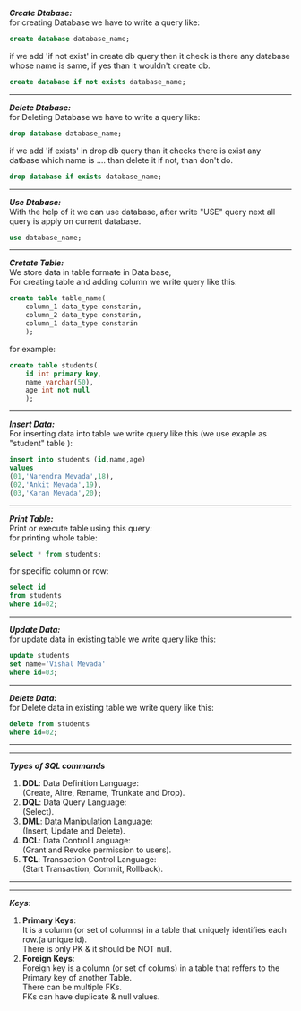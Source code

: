 ***Create Dtabase:***<br>
for creating Database we have to write a query like:<br>
```sql
create database database_name;
```
if we add 'if not exist' in create db query then it check is there any database whose name is same, if yes than it wouldn't create db.<br>
```sql
create database if not exists database_name;
```
---
***Delete Dtabase:***<br>
for Deleting Database we have to write a query like:<br>
```sql
drop database database_name;
```
if we add 'if exists' in drop db query than it checks there is exist any datbase which name is .... than delete it if not, than don't do.<br>
```sql
drop database if exists database_name;
```
---
***Use Dtabase:***<br>
With the help of it we can use database, after write "USE" query next all query is apply on current database.<br>
```sql
use database_name;
```
---

***Cretate Table:***<br>
We store data in table formate in Data base,<br>
For creating table and adding column we write query like this:<br>
```sql
create table table_name(
    column_1 data_type constarin,
    column_2 data_type constarin,
    column_1 data_type constarin
    );
```
for example:
```sql
create table students(
    id int primary key,
    name varchar(50),
    age int not null
    );
```
---
***Insert Data:***<br>
For inserting data into table we write query like this (we use exaple as "student" table ):<br>
```sql
insert into students (id,name,age)
values
(01,'Narendra Mevada',18),
(02,'Ankit Mevada',19),
(03,'Karan Mevada',20);

```
---
***Print Table:***<br>
Print or execute table using this query:<br>
for printing whole table:<br>
```sql
select * from students;
```
for specific column or row:<br>
```sql
select id
from students
where id=02;
```
---
***Update Data:***<br>
for update data in existing table we write query like this:<br>
```sql
update students
set name='Vishal Mevada'
where id=03;
```
---
***Delete Data:***<br>
for Delete data in existing table we write query like this:<br>
```sql
delete from students
where id=02;
```
---
---
***Types of SQL commands***<br>
1. **DDL**: Data Definition Language:<br>(Create, Altre, Rename, Trunkate and Drop).
2. **DQL**: Data Query Language:<br>(Select).
3. **DML**: Data Manipulation Language:<br>(Insert, Update and Delete).
4. **DCL**: Data Control Language:<br>(Grant and Revoke permission to users).
5. **TCL**: Transaction Control Language:<br>(Start Transaction, Commit, Rollback).<br>
---
---
***Keys***:<br>
1. **Primary Keys**:<br>It is a column (or set of columns) in a table that uniquely identifies each row.(a unique id).<br>There is only PK & it should be NOT null.
2. **Foreign Keys**:<br>Foreign key is a column (or set of colums) in a table that reffers to the Primary key of another Table.<br>There can be multiple FKs.<br>FKs can have duplicate & null values.